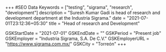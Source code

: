 +++
#SEO Data
Keywords = ["testing", "sigrama", "research", "development"]
description = "Suresh Kumar Gadi is head of research and development department at the Industria Sigrama."
date = "2021-07-01T23:12:36+05:30"
title = "Head of research and Development"

GSKStartDate = "2021-07-01"
GSKEndDate = ""
GSKPeriod = "Present job"
GSKEmployer = "Industria Sigrama, S.A. De C.V."
GSKEmployerURL = "https://www.sigrama.com.mx/"
GSKCity = "Torreón"
+++

